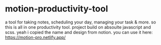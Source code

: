 # motion-productivity-tool
a tool for taking notes, scheduling your day, managing your task &amp; more.
so this is all in one productivity tool. project build on absoulte javascript and scss.
yeah i copied the name and design from notion.
you can use it here: https://motion-pro.netlify.app/

